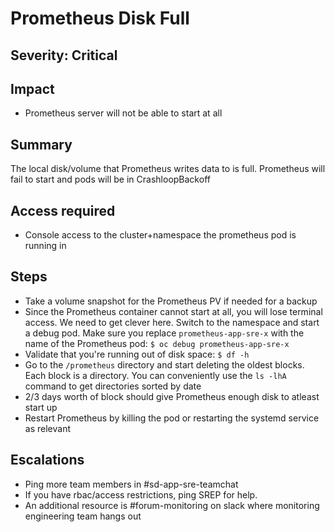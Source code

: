 # Prometheus Disk Full

## Severity: Critical

## Impact

- Prometheus server will not be able to start at all

## Summary

The local disk/volume that Prometheus writes data to is full. Prometheus will fail to start and pods will be in CrashloopBackoff

## Access required

- Console access to the cluster+namespace the prometheus pod is running in

## Steps

- Take a volume snapshot for the Prometheus PV if needed for a backup
- Since the Prometheus container cannot start at all, you will lose terminal access. We need to get clever here. Switch to the namespace and start a debug pod. Make sure you replace `prometheus-app-sre-x` with the name of the Prometheus pod: `$ oc debug prometheus-app-sre-x`
- Validate that you're running out of disk space: `$ df -h`
- Go to the `/prometheus` directory and start deleting the oldest blocks. Each block is a directory. You can conveniently use the `ls -lhA` command to get directories sorted by date
- 2/3 days worth of block should give Prometheus enough disk to atleast start up
- Restart Prometheus by killing the pod or restarting the systemd service as relevant

## Escalations

- Ping more team members in #sd-app-sre-teamchat
- If you have rbac/access restrictions, ping SREP for help.
- An additional resource is #forum-monitoring on slack where monitoring engineering team hangs out
